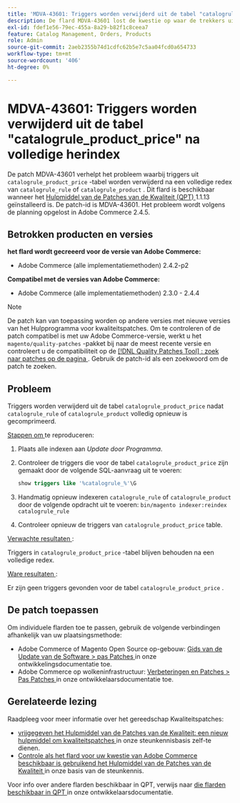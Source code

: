 ```yaml
---
title: 'MDVA-43601: Triggers worden verwijderd uit de tabel "catalogrule_product_price" na volledige herindex'
description: De flard MDVA-43601 lost de kwestie op waar de trekkers uit lijst &grave; catalogrule_product_price &grave; na een volledige herindex van catalogrule_rule of &grave; catalogrule_product &grave; worden verwijderd. Deze patch is beschikbaar wanneer [Quality Patches Tool (QPT)] (/help/announcements/adobe-commerce-announcements/magento-quality-patches-released-new-tool-to-self-serve-quality-patches.md) 1.1.13 is geïnstalleerd. De patch-id is MDVA-43601. Het probleem wordt volgens de planning opgelost in Adobe Commerce 2.4.5.
exl-id: fdef1e56-79ec-455a-8a29-b82f1c8ceea7
feature: Catalog Management, Orders, Products
role: Admin
source-git-commit: 2aeb2355b74d1cdfc62b5e7c5aa04fcd0a654733
workflow-type: tm+mt
source-wordcount: '406'
ht-degree: 0%

---
```


# MDVA-43601: Triggers worden verwijderd uit de tabel &quot;catalogrule_product_price&quot; na volledige herindex

De patch MDVA-43601 verhelpt het probleem waarbij triggers uit `catalogrule_product_price` -tabel worden verwijderd na een volledige redex van `catalogrule_rule` of `catalogrule_product` . Dit flard is beschikbaar wanneer het [ Hulpmiddel van de Patches van de Kwaliteit (QPT) ](/help/announcements/adobe-commerce-announcements/magento-quality-patches-released-new-tool-to-self-serve-quality-patches.md) 1.1.13 geïnstalleerd is. De patch-id is MDVA-43601. Het probleem wordt volgens de planning opgelost in Adobe Commerce 2.4.5.

## Betrokken producten en versies

**het flard wordt gecreeerd voor de versie van Adobe Commerce:**

* Adobe Commerce (alle implementatiemethoden) 2.4.2-p2

**Compatibel met de versies van Adobe Commerce:**

* Adobe Commerce (alle implementatiemethoden) 2.3.0 - 2.4.4

>[!NOTE]
>
>De patch kan van toepassing worden op andere versies met nieuwe versies van het Hulpprogramma voor kwaliteitspatches. Om te controleren of de patch compatibel is met uw Adobe Commerce-versie, werkt u het `magento/quality-patches` -pakket bij naar de meest recente versie en controleert u de compatibiliteit op de [[!DNL Quality Patches Tool] : zoek naar patches op de pagina ](https://experienceleague.adobe.com/tools/commerce-quality-patches/index.html) . Gebruik de patch-id als een zoekwoord om de patch te zoeken.

## Probleem

Triggers worden verwijderd uit de tabel `catalogrule_product_price` nadat `catalogrule_rule` of `catalogrule_product` volledig opnieuw is gecomprimeerd.

<u> Stappen om </u> te reproduceren:

1. Plaats alle indexen aan *Update door Programma*.
1. Controleer de triggers die voor de tabel `catalogrule_product_price` zijn gemaakt door de volgende SQL-aanvraag uit te voeren:

   ```sql
   show triggers like '%catalogrule_%'\G
   ```

1. Handmatig opnieuw indexeren `catalogrule_rule` of `catalogrule_product` door de volgende opdracht uit te voeren: `bin/magento indexer:reindex catalogrule_rule`
1. Controleer opnieuw de triggers van `catalogrule_product_price` table.

<u> Verwachte resultaten </u>:

Triggers in `catalogrule_product_price` -tabel blijven behouden na een volledige redex.

<u> Ware resultaten </u>:

Er zijn geen triggers gevonden voor de tabel `catalogrule_product_price` .

## De patch toepassen

Om individuele flarden toe te passen, gebruik de volgende verbindingen afhankelijk van uw plaatsingsmethode:

* Adobe Commerce of Magento Open Source op-gebouw: [ Gids van de Update van de Software > pas Patches ](https://experienceleague.adobe.com/en/docs/commerce-operations/tools/quality-patches-tool/usage) in onze ontwikkelingsdocumentatie toe.
* Adobe Commerce op wolkeninfrastructuur: [ Verbeteringen en Patches > Pas Patches ](https://experienceleague.adobe.com/en/docs/commerce-cloud-service/user-guide/develop/upgrade/apply-patches) in onze ontwikkelaarsdocumentatie toe.

## Gerelateerde lezing

Raadpleeg voor meer informatie over het gereedschap Kwaliteitspatches:

* [ vrijgegeven het Hulpmiddel van de Patches van de Kwaliteit: een nieuw hulpmiddel om kwaliteitspatches ](/help/announcements/adobe-commerce-announcements/magento-quality-patches-released-new-tool-to-self-serve-quality-patches.md) in onze steunkennisbasis zelf-te dienen.
* [ Controle als het flard voor uw kwestie van Adobe Commerce beschikbaar is gebruikend het Hulpmiddel van de Patches van de Kwaliteit ](/help/support-tools/patches-available-in-qpt-tool/check-patch-for-magento-issue-with-magento-quality-patches.md) in onze basis van de steunkennis.

Voor info over andere flarden beschikbaar in QPT, verwijs naar [ die flarden beschikbaar in QPT ](https://experienceleague.adobe.com/tools/commerce-quality-patches/index.html) in onze ontwikkelaarsdocumentatie.
